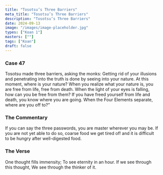 ```yaml
---
title: "Tosotsu’s Three Barriers"
meta_title: "Tosotsu’s Three Barriers"
description: "Tosotsu’s Three Barriers"
date: 2024-09-13
image: "/images/image-placeholder.jpg"
types: ["Koan 1"]
masters: [""]
tags: ["Koan"]
draft: false
---
```


### Case 47
Tosotsu made three barriers, asking the monks: Getting rid of your illusions and penetrating into the truth is done by seeing into your nature. At this moment, where is your nature? When you realize what your nature is, you are free from life, free from death. When the light of your eyes is falling, how can you be free from them? If you have freed yourself from life and death, you know where you are going. When the Four Elements separate, where are you off to?”

### The Commentary
If you can say the three passwords, you are master wherever you may be. If you are not yet able to do so, coarse food we get tired of! and it is difficult to be hungry after well-digested food.

### The Verse
One thought fills immensity; To see eternity in an hour.
If we see through this thought, We see through the thinker of it.

